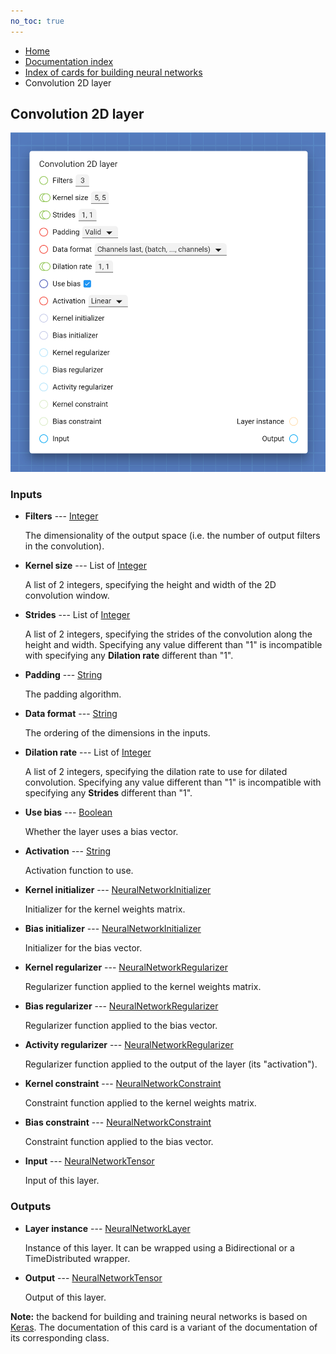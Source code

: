```yaml
---
no_toc: true
---
```


<ul class="breadcrumb">
    <li><a href="">Home</a></li>
    <li><a href="documentation">Documentation index</a></li>
    <li><a href="neural-network-cards/">Index of cards for building neural networks</a></li>
    <li>Convolution 2D layer</li>
</ul>

## Convolution 2D layer



!["Convolution 2D layer" card](assets/img/neural-network-cards/layer_Conv2D.png)


### Inputs


* **Filters** --- [Integer](types/Integer)

  The dimensionality of the output space (i.e. the number of output filters in the convolution).

* **Kernel size** --- List of [Integer](types/Integer)

  A list of 2 integers, specifying the height and width of the 2D convolution window.

* **Strides** --- List of [Integer](types/Integer)

  A list of 2 integers, specifying the strides of the convolution along the height and width. Specifying any value different than "1" is incompatible with specifying any **Dilation rate** different than "1".

* **Padding** --- [String](types/String)

  The padding algorithm.

* **Data format** --- [String](types/String)

  The ordering of the dimensions in the inputs.

* **Dilation rate** --- List of [Integer](types/Integer)

  A list of 2 integers, specifying the dilation rate to use for dilated convolution. Specifying any value different than "1" is incompatible with specifying any **Strides** different than "1".

* **Use bias** --- [Boolean](types/Boolean)

  Whether the layer uses a bias vector.

* **Activation** --- [String](types/String)

  Activation function to use.

* **Kernel initializer** --- [NeuralNetworkInitializer](types/NeuralNetworkInitializer)

  Initializer for the kernel weights matrix.

* **Bias initializer** --- [NeuralNetworkInitializer](types/NeuralNetworkInitializer)

  Initializer for the bias vector.

* **Kernel regularizer** --- [NeuralNetworkRegularizer](types/NeuralNetworkRegularizer)

  Regularizer function applied to the kernel weights matrix.

* **Bias regularizer** --- [NeuralNetworkRegularizer](types/NeuralNetworkRegularizer)

  Regularizer function applied to the bias vector.

* **Activity regularizer** --- [NeuralNetworkRegularizer](types/NeuralNetworkRegularizer)

  Regularizer function applied to the output of the layer (its "activation").

* **Kernel constraint** --- [NeuralNetworkConstraint](types/NeuralNetworkConstraint)

  Constraint function applied to the kernel weights matrix.

* **Bias constraint** --- [NeuralNetworkConstraint](types/NeuralNetworkConstraint)

  Constraint function applied to the bias vector.

* **Input** --- [NeuralNetworkTensor](types/NeuralNetworkTensor)

  Input of this layer.





### Outputs


* **Layer instance** --- [NeuralNetworkLayer](types/NeuralNetworkLayer)

  Instance of this layer. It can be wrapped using a Bidirectional or a TimeDistributed wrapper.

* **Output** --- [NeuralNetworkTensor](types/NeuralNetworkTensor)

  Output of this layer.






**Note:** the backend for building and training neural networks is based on [Keras](https://keras.io/). The documentation of this card is a variant of the documentation of its corresponding class.